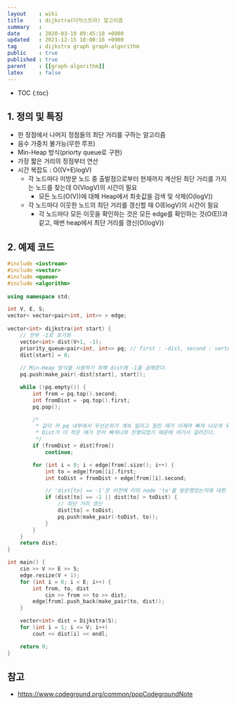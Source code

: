 ```yaml
---
layout    : wiki
title     : dijkstra(다익스트라) 알고리즘
summary   : 
date      : 2020-03-19 09:45:18 +0900
updated   : 2021-12-15 18:00:16 +0900
tag       : dijkstra graph graph-algorithm
public    : true
published : true
parent    : [[graph-algorithm]]
latex     : false
---
```

* TOC
{:toc}

## 1. 정의 및 특징
- 한 정점에서 나머지 정점들의 최단 거리를 구하는 알고리즘
- 음수 가중치 불가능(무한 루프)
- Min-Heap 방식(priorty queue로 구현)
- 가장 짧은 거리의 정점부터 연산
- 시간 복잡도 : O((V+E)logV)
	- 각 노드마다 미방문 노드 중 출발점으로부터 현재까지 계산된 최단 거리를 가지는 노드를 찾는데 O(VlogV)의 시간이 필요
		- 모든 노드(O(V))에 대해 Heap에서 최솟값을 검색 및 삭제(O(logV))
	- 각 노드마다 이웃한 노드의 최단 거리를 갱신할 때 O(ElogV)의 시간이 필요
		- 각 노드마다 모든 이웃을 확인하는 것은 모든 edge를 확인하는 것(O(E))과 같고, 매번 heap에서 최단 거리를 갱신(O(logV))


## 2. 예제 코드
```cpp linenos
#include <iostream>
#include <vector>
#include <queue>
#include <algorithm>
 
using namespace std;

int V, E, S;
vector< vector<pair<int, int>> > edge;
 
vector<int> dijkstra(int start) {
	// 전부 -1로 초기화
	vector<int> dist(V+1, -1); 
	priority_queue<pair<int, int>> pq; // first : -dist, second : vertex_pos
	dist[start] = 0;
	
	// Min-Heap 방식을 사용하기 위해 dist에 -1을 곱해준다.
	pq.push(make_pair(-dist[start], start)); 

	while (!pq.empty()) {
		int from = pq.top().second;
		int fromDist = -pq.top().first;
		pq.pop();

		/* 
		 * 값이 커 pq 내부에서 우선순위가 계속 밀리고 밀린 애가 이제야 빠져 나오게 되었지만
		 * Dist가 더 작은 애가 먼저 빠져나와 진행되었기 때문에 여기서 걸러진다.
		 */
		if (fromDist > dist[from])     
			continue;

		for (int i = 0; i < edge[from].size(); i++) {
			int to = edge[from][i].first;
			int toDist = fromDist + edge[from][i].second;

			// 'dist[to] == -1'은 이전에 이미 node 'to'를 방문했었는지에 대한 여부를 판단하는 것
			if (dist[to] == -1 || dist[to] > toDist) {  
				// 최단 거리 갱신
				dist[to] = toDist;
				pq.push(make_pair(-toDist, to));
			}
		}
	}
	return dist;
}

int main() {
	cin >> V >> E >> S;
	edge.resize(V + 1);
	for (int i = 0; i < E; i++) {
		int from, to, dist
			cin >> from >> to >> dist;
		edge[from].push_back(make_pair(to, dist));
	}

	vector<int> dist = Dijkstra(S);
	for (int i = 1; i <= V; i++) 
		cout << dist[i] << endl;

	return 0;
}
```

## 참고
- <https://www.codeground.org/common/popCodegroundNote>
